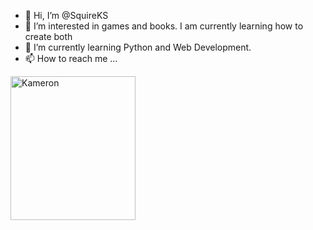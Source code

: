 - 👋 Hi, I’m @SquireKS
- 👀 I’m interested in games and books. I am currently learning how to create both
- 🌱 I’m currently learning Python and Web Development.
- 📫 How to reach me ...
<img alt="Kameron" src="https://cdn.glitch.com/d1f6ec0b-d523-4218-b61a-900bc2c7216c%2FDSC_8878%20(2).jpg?v=1632984973807" style="width:200px;height:230px;">

<!---
SquireKS/SquireKS is a ✨ special ✨ repository because its `README.md` (this file) appears on your GitHub profile.
You can click the Preview link to take a look at your changes.
--->
